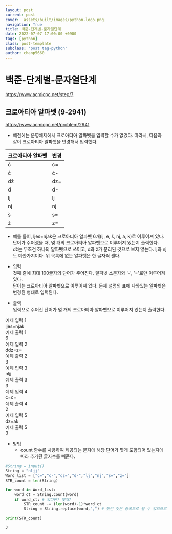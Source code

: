 ```yaml
---
layout: post  
current: post  
cover:  assets/built/images/python-logo.png  
navigation: True  
title: 백준-단계별-문자열단계  
date: 2022-07-07 17:00:00 +0900  
tags: [python]  
class: post-template  
subclass: 'post tag-python'  
author: chanp5660  
---
```


# 백준-단계별-문자열단계  
https://www.acmicpc.net/step/7

## 크로아티아 알파벳 (9-2941)

https://www.acmicpc.net/problem/2941

- 예전에는 운영체제에서 크로아티아 알파벳을 입력할 수가 없었다. 따라서, 다음과 같이 크로아티아 알파벳을 변경해서 입력했다.

|크로아티아 알파벳|변경|
|---|---|
|č|c=|
|ć|c-|
|dž|dz=|
|đ|d-|
|lj|lj|
|nj|nj|
|š|s=|
|ž|z=|  

- 예를 들어, ljes=njak은 크로아티아 알파벳 6개(lj, e, š, nj, a, k)로 이루어져 있다. 단어가 주어졌을 때, 몇 개의 크로아티아 알파벳으로 이루어져 있는지 출력한다.  
dž는 무조건 하나의 알파벳으로 쓰이고, d와 ž가 분리된 것으로 보지 않는다. lj와 nj도 마찬가지이다. 위 목록에 없는 알파벳은 한 글자씩 센다.

- 입력  
첫째 줄에 최대 100글자의 단어가 주어진다. 알파벳 소문자와 '-', '='로만 이루어져 있다.  
단어는 크로아티아 알파벳으로 이루어져 있다. 문제 설명의 표에 나와있는 알파벳은 변경된 형태로 입력된다.  

- 출력  
입력으로 주어진 단어가 몇 개의 크로아티아 알파벳으로 이루어져 있는지 출력한다.  

예제 입력 1   
ljes=njak  
예제 출력 1   
6  
예제 입력 2   
ddz=z=  
예제 출력 2   
3  
예제 입력 3   
nljj  
예제 출력 3   
3  
예제 입력 4   
c=c=  
예제 출력 4   
2  
예제 입력 5   
dz=ak  
예제 출력 5   
3  


- 방법
    - count 함수를 사용하여 제공되는 문자에 해당 단어가 몇개 포함되어 있는지에 따라 추가된 글자수를 빼준다.


```python
#String = input()
String = "nljj"
Word_list = ["c=","c-","dz=","d-","lj","nj","s=","z="]
STR_count = len(String)

for word in Word_list:
    word_ct = String.count(word)
    if word_ct: # 있다면? 몇개?
        STR_count -= (len(word)-1)*word_ct
        String = String.replace(word,",") # 했던 것은 중복으로 될 수 있으므로 없애준다. dz= , z=

print(STR_count)
```

    3
    

